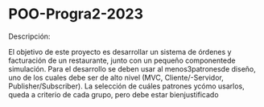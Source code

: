 # POO-Progra2-2023

Descripción:

El objetivo de este proyecto es desarrollar un sistema de órdenes y facturación de un restaurante, junto con un pequeño componentede simulación. 
Para el desarrollo se deben usar al menos3patronesde diseño, uno de los cuales debe ser de alto nivel (MVC, Cliente/-Servidor, Publisher/Subscriber). 
La selección de cuáles patrones ycómo usarlos, queda a criterio de cada grupo, pero debe estar bienjustificado
